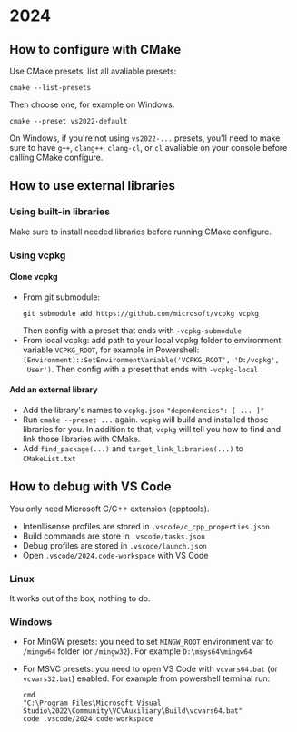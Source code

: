 # 2024



## How to configure with CMake

Use CMake presets, list all avaliable presets:
```
cmake --list-presets
```
Then choose one, for example on Windows:
```
cmake --preset vs2022-default
```
On Windows, if you're not using `vs2022-...` presets, you'll need to make sure to have `g++`, `clang++`, `clang-cl`, or `cl` avaliable on your console before calling CMake configure.


## How to use external libraries

### Using built-in libraries
Make sure to install needed libraries before running CMake configure.

### Using vcpkg

#### Clone vcpkg
- From git submodule:
  ```
  git submodule add https://github.com/microsoft/vcpkg vcpkg
  ```
  Then config with a preset that ends with `-vcpkg-submodule`
- From local vcpkg: add path to your local vcpkg folder to environment variable `VCPKG_ROOT`, for example in Powershell: `[Environment]::SetEnvironmentVariable('VCPKG_ROOT', 'D:/vcpkg', 'User')`. Then config with a preset that ends with `-vcpkg-local`

#### Add an external library
- Add the library's names to `vcpkg.json` `"dependencies": [ ... ]"`
- Run `cmake --preset ...` again. `vcpkg` will build and installed those libraries for you. In addition to that, `vcpkg` will tell you how to find and link those libraries with CMake.
- Add `find_package(...)` and `target_link_libraries(...)` to `CMakeList.txt`


## How to debug with VS Code

You only need Microsoft C/C++ extension (cpptools).

- Intenllisense profiles are stored in `.vscode/c_cpp_properties.json`
- Build commands are store in `.vscode/tasks.json`
- Debug profiles are stored in `.vscode/launch.json`
- Open `.vscode/2024.code-workspace` with VS Code

### Linux

It works out of the box, nothing to do.

### Windows

- For MinGW presets: you need to set `MINGW_ROOT` environment var to `/mingw64` folder (or `/mingw32`). For example `D:\msys64\mingw64`

- For MSVC presets: you need to open VS Code with `vcvars64.bat` (or `vcvars32.bat`) enabled. For example from powershell terminal run:

  ```
  cmd
  "C:\Program Files\Microsoft Visual Studio\2022\Community\VC\Auxiliary\Build\vcvars64.bat"
  code .vscode/2024.code-workspace
  ```
